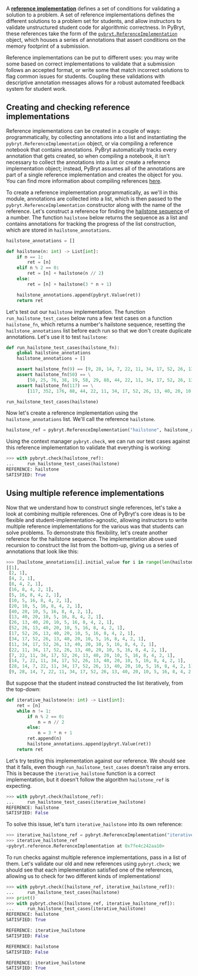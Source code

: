 A [**reference implementation**](https://microsoft.github.io/pybryt/html/reference_implementations.html) defines a set of conditions for validating a solution to a problem. A set of reference implementations defines the different solutions to a problem set for students, and allow instructors to validate unstructured student code for algorithmic correctness. In PyBryt, these references take the form of the [`pybryt.ReferenceImplementation`](https://microsoft.github.io/pybryt/html/api_reference.html#pybryt.reference.ReferenceImplementation) object, which houses a series of annotations that assert conditions on the memory footprint of a submission.

Reference implementations can be put to different uses: you may write some based on correct implementations to validate that a submission follows an accepted format, or write some that match incorrect solutions to flag common issues for students. Coupling these validations with descriptive annotation messages allows for a robust automated feedback system for student work.

## Creating and checking reference implementations

Reference implementations can be created in a couple of ways: programmatically, by collecting annotations into a list and instantiating the `pybryt.ReferenceImplementation` object, or via compiling a reference notebook that contains annotations. PyBryt automatically tracks every annotation that gets created, so when compiling a notebook, it isn't necessary to collect the annotations into a list or create a reference implementation object; instead, PyBryt assumes all of the annotations are part of a single reference implementation and creates the object for you. You can find more information about compiling references [here](https://microsoft.github.io/pybryt/html/reference_implementations.html#automatic-reference-creation).

To create a reference implementation programmatically, as we'll in this module, annotations are collected into a list, which is then passed to the `pybryt.ReferenceImplementation` constructor along with the name of the reference. Let's construct a reference for finding the [hailstone sequence](https://en.wikipedia.org/wiki/Collatz_conjecture) of a number. The function `hailstone` below returns the sequence as a list and contains annotations for tracking the progress of the list construction, which are stored in `hailstone_annotations`.


```python
hailstone_annotations = []

def hailstone(n: int) -> List[int]:
    if n == 1:
        ret = [n]
    elif n % 2 == 0:
        ret = [n] + hailstone(n // 2)
    else:
        ret = [n] + hailstone(3 * n + 1)

    hailstone_annotations.append(pybryt.Value(ret))
    return ret
```

Let's test out our `hailstone` implementation. The function `run_hailstone_test_cases` below runs a few test cases on a function `hailstone_fn`, which returns a number's hailstone sequence, resetting the `hailstone_annotations` list before each run so that we don't create duplicate annotations. Let's use it to test `hailstone`:


```python
def run_hailstone_test_cases(hailstone_fn):
    global hailstone_annotations
    hailstone_annotations = []

    assert hailstone_fn(9) == [9, 28, 14, 7, 22, 11, 34, 17, 52, 26, 13, 40, 20, 10, 5, 16, 8, 4, 2, 1]
    assert hailstone_fn(50) == \
        [50, 25, 76, 38, 19, 58, 29, 88, 44, 22, 11, 34, 17, 52, 26, 13, 40, 20, 10, 5, 16, 8, 4, 2, 1]
    assert hailstone_fn(117) == \
        [117, 352, 176, 88, 44, 22, 11, 34, 17, 52, 26, 13, 40, 20, 10, 5, 16, 8, 4, 2, 1]

run_hailstone_test_cases(hailstone)
```

Now let's create a reference implementation using the `hailstone_annotations` list. We'll call the reference `hailstone`.


```python
hailstone_ref = pybryt.ReferenceImplementation("hailstone", hailstone_annotations)
```

Using the context manager `pybryt.check`, we can run our test cases against this reference implementation to validate that everything is working:


```python
>>> with pybryt.check(hailstone_ref):
...     run_hailstone_test_cases(hailstone)
REFERENCE: hailstone
SATISFIED: True
```

## Using multiple reference implementations

Now that we understand how to construct single references, let's take a look at combining multiple references. One of PyBryt's core ideas is to be flexible and student-implementation-agnostic, allowing instructors to write multiple reference implementations for the various was that students can solve problems. To demonstrate this flexibility, let's create another reference for the hailstone sequence. The implementation above used recursion to construct the list from the bottom-up, giving us a series of annotations that look like this:


```python
>>> [hailstone_annotations[i].initial_value for i in range(len(hailstone_annotations)) if i < 20]
[[1],
 [2, 1],
 [4, 2, 1],
 [8, 4, 2, 1],
 [16, 8, 4, 2, 1],
 [5, 16, 8, 4, 2, 1],
 [10, 5, 16, 8, 4, 2, 1],
 [20, 10, 5, 16, 8, 4, 2, 1],
 [40, 20, 10, 5, 16, 8, 4, 2, 1],
 [13, 40, 20, 10, 5, 16, 8, 4, 2, 1],
 [26, 13, 40, 20, 10, 5, 16, 8, 4, 2, 1],
 [52, 26, 13, 40, 20, 10, 5, 16, 8, 4, 2, 1],
 [17, 52, 26, 13, 40, 20, 10, 5, 16, 8, 4, 2, 1],
 [34, 17, 52, 26, 13, 40, 20, 10, 5, 16, 8, 4, 2, 1],
 [11, 34, 17, 52, 26, 13, 40, 20, 10, 5, 16, 8, 4, 2, 1],
 [22, 11, 34, 17, 52, 26, 13, 40, 20, 10, 5, 16, 8, 4, 2, 1],
 [7, 22, 11, 34, 17, 52, 26, 13, 40, 20, 10, 5, 16, 8, 4, 2, 1],
 [14, 7, 22, 11, 34, 17, 52, 26, 13, 40, 20, 10, 5, 16, 8, 4, 2, 1],
 [28, 14, 7, 22, 11, 34, 17, 52, 26, 13, 40, 20, 10, 5, 16, 8, 4, 2, 1],
 [9, 28, 14, 7, 22, 11, 34, 17, 52, 26, 13, 40, 20, 10, 5, 16, 8, 4, 2, 1]]
```

But suppose that the student instead constructed the list iteratively, from the top-down:


```python
def iterative_hailstone(n: int) -> List[int]:
    ret = [n]
    while n != 1:
        if n % 2 == 0:
            n = n // 2
        else:
            n = 3 * n + 1
        ret.append(n)
        hailstone_annotations.append(pybryt.Value(ret))
    return ret
```

Let's try testing this implementation against our reference. We should see that it fails, even though `run_hailstone_test_cases` doesn't raise any errors. This is because the `iterative_hailstone` function is a correct implementation, but it doesn't follow the algorithm `hailstone_ref` is expecting.


```python
>>> with pybryt.check(hailstone_ref):
...     run_hailstone_test_cases(iterative_hailstone)
REFERENCE: hailstone
SATISFIED: False
```

To solve this issue, let's turn `iterative_hailstone` into its own reference:


```python
>>> iterative_hailstone_ref = pybryt.ReferenceImplementation("iterative_hailstone", hailstone_annotations)
>>> iterative_hailstone_ref
<pybryt.reference.ReferenceImplementation at 0x7fe4c242aa10>
```

To run checks against multiple reference implementations, pass in a list of them. Let's validate our old and new references using `pybryt.check`; we should see that each implementation satisfied one of the references, allowing us to check for two different kinds of implementations!


```python
>>> with pybryt.check([hailstone_ref, iterative_hailstone_ref]):
...     run_hailstone_test_cases(hailstone)
>>> print()
>>> with pybryt.check([hailstone_ref, iterative_hailstone_ref]):
...     run_hailstone_test_cases(iterative_hailstone)
REFERENCE: hailstone
SATISFIED: True

REFERENCE: iterative_hailstone
SATISFIED: False

REFERENCE: hailstone
SATISFIED: False

REFERENCE: iterative_hailstone
SATISFIED: True
```

